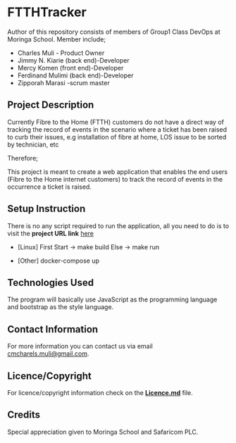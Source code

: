 # FTTHTracker

<!-- Introduction of Author -->
Author of this repository consists of members of Group1 Class DevOps at Moringa School. Member include;
<ul>
<li>Charles Muli - Product Owner</li>
<li>Jimmy N. Kiarie (back end)-Developer</li>
<li>Mercy Komen (front end)-Developer</li>
<li>Ferdinand Mulimi (back end)-Developer</li>
<li>Zipporah Marasi -scrum master</li>
</ul>

<!--Project Description  -->

## Project Description

Currently Fibre to the Home (FTTH) customers do not have a direct way of tracking the record of events in the scenario where a ticket has been raised to curb their issues, e.g installation of fibre at home, LOS issue to be sorted by technician, etc

Therefore;

This project is meant to create a web application that enables the end users (Fibre to the Home internet customers) to track the record of events in the occurrence a ticket is raised.


## Setup Instruction


There is no any script required to run the application, all you need to do is to visit the <strong>project URL link</strong> [here](https://capstone-ftth-tracker.herokuapp.com/)  

* [Linux]
First Start -> make build
Else -> make run

* [Other]
docker-compose up


## Technologies Used

The program will basically use JavaScript as the programming language and bootstrap as the style language.

## Contact Information

For more information you can contact us via email <span>cmcharels.muli@gmail.com</span>.

## Licence/Copyright
For licence/copyright information check on the <a href="https://github.com/jnkiarie/FtthTracker-Group1/blob/main/LICENSE"><strong>Licence.md</strong></a> file.

## Credits
Special appreciation given to Moringa School and Safaricom PLC.
